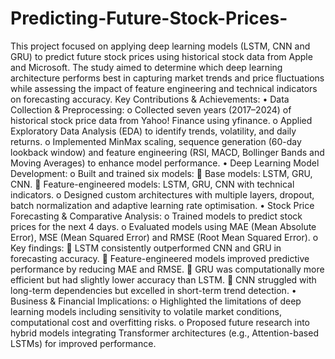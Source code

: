 # Predicting-Future-Stock-Prices-
This project focused on applying deep learning models (LSTM, CNN and GRU) to predict future stock prices using historical stock data from Apple and Microsoft. The study aimed to determine which deep learning architecture performs best in capturing market trends and price fluctuations while assessing the impact of feature engineering and technical indicators on forecasting accuracy.
Key Contributions & Achievements:
•	Data Collection & Preprocessing:
o	Collected seven years (2017–2024) of historical stock price data from Yahoo! Finance using yfinance.
o	Applied Exploratory Data Analysis (EDA) to identify trends, volatility, and daily returns.
o	Implemented MinMax scaling, sequence generation (60-day lookback window) and feature engineering (RSI, MACD, Bollinger Bands and Moving Averages) to enhance model performance.
•	Deep Learning Model Development:
o	Built and trained six models:
	Base models: LSTM, GRU, CNN.
	Feature-engineered models: LSTM, GRU, CNN with technical indicators.
o	Designed custom architectures with multiple layers, dropout, batch normalization and adaptive learning rate optimisation.
•	Stock Price Forecasting & Comparative Analysis:
o	Trained models to predict stock prices for the next 4 days.
o	Evaluated models using MAE (Mean Absolute Error), MSE (Mean Squared Error) and RMSE (Root Mean Squared Error).
o	Key findings:
	LSTM consistently outperformed CNN and GRU in forecasting accuracy.
	Feature-engineered models improved predictive performance by reducing MAE and RMSE.
	GRU was computationally more efficient but had slightly lower accuracy than LSTM.
	CNN struggled with long-term dependencies but excelled in short-term trend detection.
•	Business & Financial Implications:
o	Highlighted the limitations of deep learning models including sensitivity to volatile market conditions, computational cost and overfitting risks.
o	Proposed future research into hybrid models integrating Transformer architectures (e.g., Attention-based LSTMs) for improved performance.
